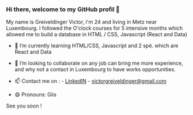 ### Hi there, welcome to my GitHub profil 👋


My name is Greiveldinger Victor, i'm 24 and living in Metz near Luxembourg. 
I followed the O'clock courses for 5 intensive months which allowed me to build a database in HTML / CSS, Javascript (React and Data)


- 🌱 I’m currently learning HTML/CSS, Javascript and 2 spé. which are React and Data 
- 👯 I’m looking to collaborate 
     on any job can bring me more experience, and why not a contact in Luxembourg to have works opportunities.
     
- 📫 Contact me on :
          - [LinkedIN](https://www.linkedin.com/in/victor-greiveldinger-0b21471a7/)
          - victorgreiveldinger@gmail.com         
- 😄 Pronouns: Giis

See you soon !

